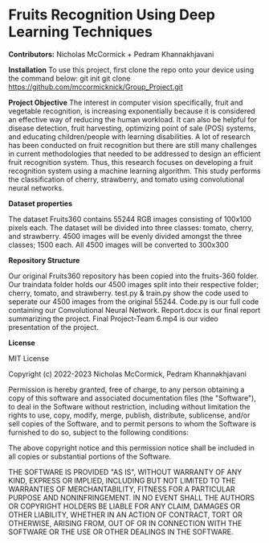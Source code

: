 # Fruits Recognition Using Deep Learning Techniques
**Contributors:** Nicholas McCormick + Pedram Khannakhjavani

**Installation**
To use this project, first clone the repo onto your device using the command below:
git init
git clone https://github.com/mccormicknick/Group_Project.git


**Project Objective**
The interest in computer vision specifically, fruit and vegetable recognition, is increasing exponentially because it is considered an effective way of reducing the human workload. It can also be helpful for disease detection, fruit harvesting, optimizing point of sale (POS) systems, and educating children/people with learning disabilities. A lot of research has been conducted on fruit recognition but there are still many challenges in current methodologies that needed to be addressed to design an efficient fruit recognition system. Thus, this research focuses on developing a fruit recognition system using a machine learning algorithm. This study performs the classification of cherry, strawberry, and tomato using convolutional neural networks.



**Dataset properties**

The dataset Fruits360 contains 55244 RGB images consisting of 100x100 pixels each.
The dataset will be divided into three classes: tomato, cherry, and strawberry.
4500 images will be evenly divided amongst the three classes; 1500 each.
All 4500 images will be converted to 300x300 


**Repository Structure**

Our original Fruits360 repository has been copied into the fruits-360 folder.
Our traindata folder holds our 4500 images split into their respective folder; cherry, tomato, and strawberry.
test.py & train.py show the code used to seperate our 4500 images from the original 55244.
Code.py is our full code containing our Convolutional Neural Network.
Report.docx is our final report summarizing the project.
Final Project-Team 6.mp4 is our video presentation of the project.

**License**

MIT License

Copyright (c) 2022-2023 Nicholas McCormick, Pedram Khannakhjavani

Permission is hereby granted, free of charge, to any person obtaining a copy of this software and associated documentation files (the "Software"), to deal in the Software without restriction, including without limitation the rights to use, copy, modify, merge, publish, distribute, sublicense, and/or sell copies of the Software, and to permit persons to whom the Software is furnished to do so, subject to the following conditions:

The above copyright notice and this permission notice shall be included in all copies or substantial portions of the Software.

THE SOFTWARE IS PROVIDED "AS IS", WITHOUT WARRANTY OF ANY KIND, EXPRESS OR IMPLIED, INCLUDING BUT NOT LIMITED TO THE WARRANTIES OF MERCHANTABILITY, FITNESS FOR A PARTICULAR PURPOSE AND NONINFRINGEMENT. IN NO EVENT SHALL THE AUTHORS OR COPYRIGHT HOLDERS BE LIABLE FOR ANY CLAIM, DAMAGES OR OTHER LIABILITY, WHETHER IN AN ACTION OF CONTRACT, TORT OR OTHERWISE, ARISING FROM, OUT OF OR IN CONNECTION WITH THE SOFTWARE OR THE USE OR OTHER DEALINGS IN THE SOFTWARE.
